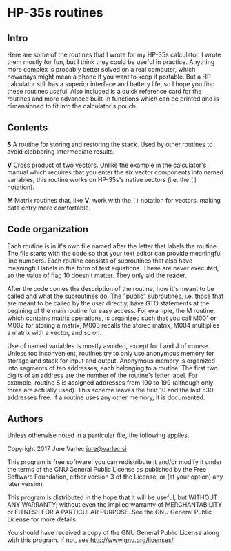 # HP-35s routines

## Intro

Here are some of the routines that I wrote for my HP-35s calculator. I
wrote them mostly for fun, but I think they could be useful in
practice. Anything more complex is probably better solved on a real
computer, which nowadays might mean a phone if you want to keep it
portable. But a HP calculator still has a superior interface and
battery life, so I hope you find these routines useful. Also included
is a quick reference card for the routines and more advanced built-in
functions which can be printed and is dimensioned to fit into the
calculator's pouch.

## Contents

**S** A routine for storing and restoring the stack. Used by other
  routines to avoid clobbering intermediate results.

**V** Cross product of two vectors. Unlike the example in the
  calculator's manual which requires that you enter the six vector
  components into named variables, this routine works on HP-35s's
  native vectors (i.e. the `[]` notation).

**M** Matrix routines that, like **V**, work with the `[]` notation
  for vectors, making data entry more comfortable.

## Code organization

Each routine is in it's own file named after the letter that labels
the routine. The file starts with the code so that your text editor
can provide meaningful line numbers. Each routine consists of
subroutines that also have meaningful labels in the form of text
equations. These are never executed, so the value of flag 10 doesn't
matter. They only aid the reader.

After the code comes the description of the routine, how it's meant to
be called and what the subroutines do. The "public" subroutines,
i.e. those that are meant to be called by the user directly, have GTO
statements at the begining of the main routine for easy access. For
example, the M routine, which contains matrix operations, is organized
such that you call M001 or M002 for storing a matrix, M003 recalls the
stored matrix, M004 multiplies a matrix with a vector, and so on.

Use of named variables is mostly avoided, except for I and J of
course. Unless too inconvenient, routines try to only use anonymous
memory for storage and stack for input and output. Anonymous memory is
organized into segments of ten addresses, each belonging to a
routine. The first two digits of an address are the number of the
routine's letter label. For example, routine S is assigned addresses
from 190 to 199 (although only three are actually used). This scheme
leaves the first 10 and the last 530 addresses free. If a routine uses
any other memory, it is documented.

## Authors

Unless otherwise noted in a particular file, the following applies.

Copyright 2017 Jure Varlec <jure@varlec.si>

This program is free software: you can redistribute it and/or modify
it under the terms of the GNU General Public License as published by
the Free Software Foundation, either version 3 of the License, or
(at your option) any later version.

This program is distributed in the hope that it will be useful,
but WITHOUT ANY WARRANTY; without even the implied warranty of
MERCHANTABILITY or FITNESS FOR A PARTICULAR PURPOSE.  See the
GNU General Public License for more details.

You should have received a copy of the GNU General Public License
along with this program.  If not, see <http://www.gnu.org/licenses/>.
